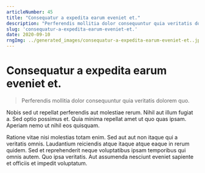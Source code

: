 ```yaml
---
articleNumber: 45
title: "Consequatur a expedita earum eveniet et."
description: "Perferendis mollitia dolor consequuntur quia veritatis dolorem quo."
slug: 'consequatur-a-expedita-earum-eveniet-et.'
date: 2020-09-10
rngImg: ../generated_images/consequatur-a-expedita-earum-eveniet-et..jpg
---
```


# Consequatur a expedita earum eveniet et.

> Perferendis mollitia dolor consequuntur quia veritatis dolorem quo.

Nobis sed ut repellat perferendis aut molestiae rerum. Nihil aut illum fugiat a. Sed optio possimus et. Quia minima repellat amet ut quo quas ipsam. Aperiam nemo ut nihil eos quisquam.
 Ratione vitae nisi molestias totam enim. Sed aut aut non itaque qui a veritatis omnis. Laudantium reiciendis atque itaque atque eaque in rerum quidem. Sed et reprehenderit neque voluptatibus ipsam temporibus qui omnis autem. Quo ipsa veritatis. Aut assumenda nesciunt eveniet sapiente et officiis et impedit voluptatum.
